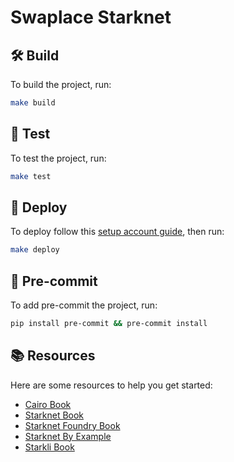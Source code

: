 # Swaplace Starknet

## 🛠️ Build

To build the project, run:

```bash
make build
```

## 🧪 Test

To test the project, run:

```bash
make test
```

## 🚀 Deploy

To deploy follow this [setup account guide](/setup-account.md), then run:

```bash
make deploy
```

## 🎯 Pre-commit

To add pre-commit the project, run:
```bash
pip install pre-commit && pre-commit install
```

## 📚 Resources

Here are some resources to help you get started:

- [Cairo Book](https://book.cairo-lang.org/)
- [Starknet Book](https://book.starknet.io/)
- [Starknet Foundry Book](https://foundry-rs.github.io/starknet-foundry/)
- [Starknet By Example](https://starknet-by-example.voyager.online/)
- [Starkli Book](https://book.starkli.rs/)